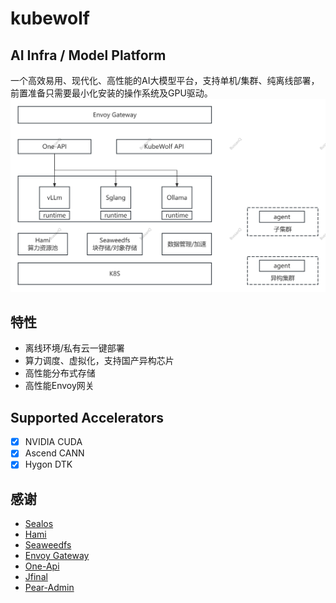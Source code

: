 # kubewolf
## AI Infra / Model Platform
一个高效易用、现代化、高性能的AI大模型平台，支持单机/集群、纯离线部署，前置准备只需要最小化安装的操作系统及GPU驱动。
<img src="res/kubewolf.png">

## 特性
- 离线环境/私有云一键部署
- 算力调度、虚拟化，支持国产异构芯片
- 高性能分布式存储
- 高性能Envoy网关

## Supported Accelerators

- [x] NVIDIA CUDA
- [x] Ascend CANN
- [x] Hygon DTK

## 感谢
- [Sealos](https://github.com/labring/sealos)
- [Hami](https://github.com/Project-HAMi/HAMi)
- [Seaweedfs](https://github.com/seaweedfs/seaweedfs)
- [Envoy Gateway](https://github.com/envoyproxy/gateway)
- [One-Api](https://github.com/songquanpeng/one-api)
- [Jfinal](https://github.com/jfinal/jfinal)
- [Pear-Admin](https://gitee.com/pear-admin/Pear-Admin-Layui)